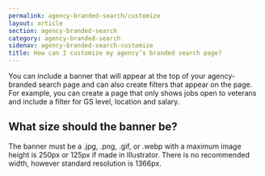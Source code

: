 ```yaml
---
permalink: agency-branded-search/customize
layout: article
section: agency-branded-search
category: agency-branded-search
sidenav: agency-branded-search-customize
title: How can I customize my agency’s branded search page?
---
```


You can include a banner that will appear at the top of your agency-branded search page and can also create filters that appear on the page. For example, you can create a page that only shows jobs open to veterans and include a filter for GS level, location and salary.  

## What size should the banner be? 

The banner must be a .jpg, .png, .gif, or .webp with a maximum image height is 250px or 125px if made in Illustrator. There is no recommended width, however standard resolution is 1366px. 
